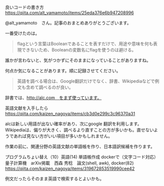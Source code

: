 良いコードの書き方
https://qiita.com/alt_yamamoto/items/25eda376e6b947208996

@alt_yamamoto　さん。記事のおまとめありがとうございます。

一番受けたのは。

>flagという言葉はBooleanであることを表すだけで、用途や意味を何も表現できないため、Booleanの変数名にflagを使うのは避ける。

誰かが言わないと、気がつかずにそのままになっていることがありますね。

何点か気になることがあります。順に記録させてください。

>英語を調べる場合は、Google翻訳だけでなく、辞書、Wikipediaなどで例文も含めて調べるのが良い。

辞書では、http://alc.com　をまず使っています。

 英語文献を入手したら
https://qiita.com/kaizen_nagoya/items/cb3d0e299c3c96370a31

alcは新しい用語が出ない確率があり、次にgoogle 翻訳を利用します。
Wikipediaは、偏りが大きく、調べるより直すことの方が多いかも。直せないようであれば見ない方がいい項目が多いかもしれません。

作業の前に、関連分野の英語文献の単語帳を作り、日本語訳候補を作ります。

プログラムちょい替え（10）英語(14) 単語帳作成 dockerで（文字コード対応）量子計算機　arXiv掲載　西森 秀稔　論文(shell, awk), docker(82)
https://qiita.com/kaizen_nagoya/items/319672853519990cee42

例文だったらそのまま英語で検索するとよいかも。
